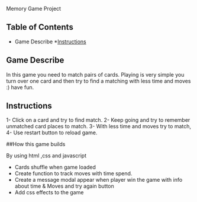 Memory Game Project

 



## Table of Contents

* Game Describe
*[Instructions](#instructions)




## Game Describe

In this game you need to match pairs of cards. Playing is very simple you turn over one card and then try to find a matching with less time and moves :) have fun.





## Instructions

1- Click on a card and try to find match.
2- Keep going and try to remember unmatched card places to match.
3- With less time and moves try to match,
4- Use restart button to reload game.



##How this game builds 
	
By using html ,css and javascript 

- Cards shuffle when game loaded 
- Create function to track moves with time spend.
- Create a message modal appear when player win the game with info about  time & Moves and try again button 
- Add css effects to the game 







